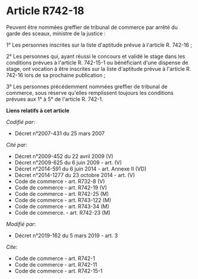 # Article R742-18

Peuvent être nommées greffier de tribunal de commerce par arrêté du garde des sceaux, ministre de la justice :

1° Les personnes inscrites sur la liste d'aptitude prévue à l'article R. 742-16 ;

2° Les personnes qui, ayant réussi le concours et validé le stage dans les conditions prévues à l'article R. 742-15-1 ou
bénéficiant d'une dispense de stage, ont vocation à être inscrites sur la liste d'aptitude prévue à l'article R. 742-16 lors
de sa prochaine publication ;

3° Les personnes précédemment nommées greffier de tribunal de commerce, sous réserve qu'elles remplissent toujours les
conditions prévues aux 1° à 5° de l'article R. 742-1.

**Liens relatifs à cet article**

_Codifié par_:

  - Décret n°2007-431 du 25 mars 2007

_Cité par_:

  - Décret n°2009-452 du 22 avril 2009 (V)
  - Décret n°2009-625 du 6 juin 2009 - art. (V)
  - Décret n°2014-591 du 6 juin 2014 - art. Annexe II (VD)
  - Décret n°2014-1277 du 23 octobre 2014 - art. (V)
  - Code de commerce - art. R732-8 (V)
  - Code de commerce - art. R742-19 (V)
  - Code de commerce - art. R742-25 (M)
  - Code de commerce - art. R743-122 (M)
  - Code de commerce - art. R743-34 (M)
  - Code de commerce. - art. R742-23 (M)

_Modifié par_:

  - Décret n°2019-162 du 5 mars 2019 - art. 3

_Cite_:

  - Code de commerce - art. R742-1
  - Code de commerce - art. R742-11
  - Code de commerce - art. R742-15-1
